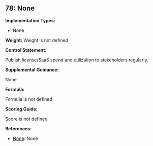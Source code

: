 ## 78: None

**Implementation Types:**
 
- None

**Weight:** Weight is not defined

**Control Statement:**

Publish license/SaaS spend and utilization to stakeholders regularly.

**Supplemental Guidance:**

None

**Formula:**

Formula is not defined

**Scoring Guide:**

Score is not defined

**References:**

- [None](None): None